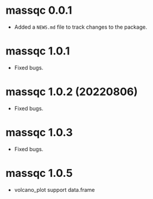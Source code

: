 # massqc 0.0.1

* Added a `NEWS.md` file to track changes to the package.

# massqc 1.0.1

* Fixed bugs.

# massqc 1.0.2 (20220806)

* Fixed bugs.

# massqc 1.0.3

* Fixed bugs.

# massqc 1.0.5

* volcano_plot support data.frame
